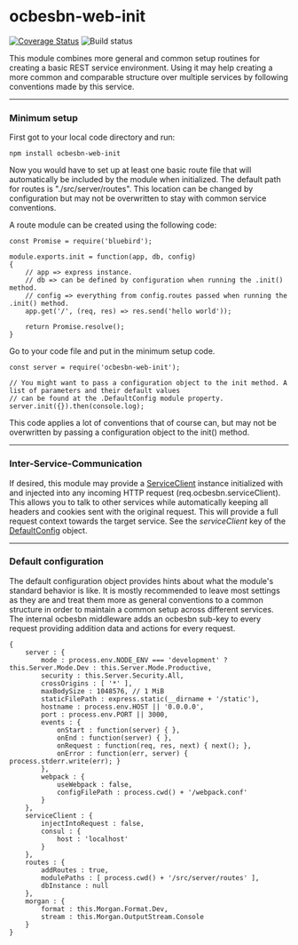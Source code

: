# ocbesbn-web-init
[![Coverage Status](https://coveralls.io/repos/github/OpusCapitaBusinessNetwork/web-init/badge.svg?branch=master&rand=1)](https://coveralls.io/github/OpusCapitaBusinessNetwork/web-init?branch=master)
![Build status](https://circleci.com/gh/OpusCapitaBusinessNetwork/web-init.svg?style=shield&circle-token=2e3e2b7b174d781d2bf12a3fd2db7b1bb2385d03)

This module combines more general and common setup routines for creating a basic REST service environment.
Using it may help creating a more common and comparable structure over multiple services by following conventions
made by this service.

---

### Minimum setup

First got to your local code directory and run:
```
npm install ocbesbn-web-init
```
Now you would have to set up at least one basic route file that will automatically be included by the module
when initialized. The default path for routes is "./src/server/routes". This location can be changed by configuration
but may not be overwritten to stay with common service conventions.

A route module can be created using the following code:
```JS
const Promise = require('bluebird');

module.exports.init = function(app, db, config)
{
    // app => express instance.
    // db => can be defined by configuration when running the .init() method.
    // config => everything from config.routes passed when running the .init() method.
    app.get('/', (req, res) => res.send('hello world'));

    return Promise.resolve();
}
```

Go to your code file and put in the minimum setup code.
```JS
const server = require('ocbesbn-web-init');

// You might want to pass a configuration object to the init method. A list of parameters and their default values
// can be found at the .DefaultConfig module property.
server.init({}).then(console.log);
```
This code applies a lot of conventions that of course can, but may not be overwritten by passing a configuration object
to the init() method.

---

### Inter-Service-Communication
If desired, this module may provide a [ServiceClient](https://github.com/OpusCapitaBusinessNetwork/service-client) instance initialized with and injected into any incoming HTTP request (req.ocbesbn.serviceClient). This allows you to talk to other services while automatically keeping all headers and cookies sent with the original request. This will provide a full request context towards the target service. See the *serviceClient* key of the [DefaultConfig](#default-configuration) object.

---

### Default configuration

The default configuration object provides hints about what the module's standard behavior is like. It is mostly recommended to leave most settings as they are and treat them more as general conventions to a common structure
in order to maintain a common setup across different services. The internal ocbesbn middleware adds an ocbesbn sub-key to every request providing addition data and actions for every request.

```JS
{
    server : {
        mode : process.env.NODE_ENV === 'development' ? this.Server.Mode.Dev : this.Server.Mode.Productive,
        security : this.Server.Security.All,
        crossOrigins : [ '*' ],
        maxBodySize : 1048576, // 1 MiB
        staticFilePath : express.static(__dirname + '/static'),
        hostname : process.env.HOST || '0.0.0.0',
        port : process.env.PORT || 3000,
        events : {
            onStart : function(server) { },
            onEnd : function(server) { },
            onRequest : function(req, res, next) { next(); },
            onError : function(err, server) { process.stderr.write(err); }
        },
        webpack : {
            useWebpack : false,
            configFilePath : process.cwd() + '/webpack.conf'
        }
    },
    serviceClient : {
        injectIntoRequest : false,
        consul : {
            host : 'localhost'
        }
    },
    routes : {
        addRoutes : true,
        modulePaths : [ process.cwd() + '/src/server/routes' ],
        dbInstance : null
    },
    morgan : {
        format : this.Morgan.Format.Dev,
        stream : this.Morgan.OutputStream.Console
    }
}
```
